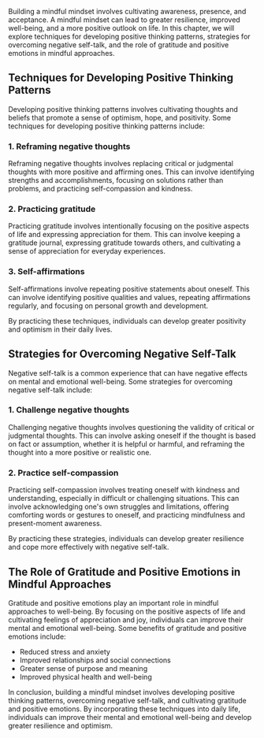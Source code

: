 
Building a mindful mindset involves cultivating awareness, presence, and acceptance. A mindful mindset can lead to greater resilience, improved well-being, and a more positive outlook on life. In this chapter, we will explore techniques for developing positive thinking patterns, strategies for overcoming negative self-talk, and the role of gratitude and positive emotions in mindful approaches.

Techniques for Developing Positive Thinking Patterns
----------------------------------------------------

Developing positive thinking patterns involves cultivating thoughts and beliefs that promote a sense of optimism, hope, and positivity. Some techniques for developing positive thinking patterns include:

### 1. Reframing negative thoughts

Reframing negative thoughts involves replacing critical or judgmental thoughts with more positive and affirming ones. This can involve identifying strengths and accomplishments, focusing on solutions rather than problems, and practicing self-compassion and kindness.

### 2. Practicing gratitude

Practicing gratitude involves intentionally focusing on the positive aspects of life and expressing appreciation for them. This can involve keeping a gratitude journal, expressing gratitude towards others, and cultivating a sense of appreciation for everyday experiences.

### 3. Self-affirmations

Self-affirmations involve repeating positive statements about oneself. This can involve identifying positive qualities and values, repeating affirmations regularly, and focusing on personal growth and development.

By practicing these techniques, individuals can develop greater positivity and optimism in their daily lives.

Strategies for Overcoming Negative Self-Talk
--------------------------------------------

Negative self-talk is a common experience that can have negative effects on mental and emotional well-being. Some strategies for overcoming negative self-talk include:

### 1. Challenge negative thoughts

Challenging negative thoughts involves questioning the validity of critical or judgmental thoughts. This can involve asking oneself if the thought is based on fact or assumption, whether it is helpful or harmful, and reframing the thought into a more positive or realistic one.

### 2. Practice self-compassion

Practicing self-compassion involves treating oneself with kindness and understanding, especially in difficult or challenging situations. This can involve acknowledging one's own struggles and limitations, offering comforting words or gestures to oneself, and practicing mindfulness and present-moment awareness.

By practicing these strategies, individuals can develop greater resilience and cope more effectively with negative self-talk.

The Role of Gratitude and Positive Emotions in Mindful Approaches
-----------------------------------------------------------------

Gratitude and positive emotions play an important role in mindful approaches to well-being. By focusing on the positive aspects of life and cultivating feelings of appreciation and joy, individuals can improve their mental and emotional well-being. Some benefits of gratitude and positive emotions include:

* Reduced stress and anxiety
* Improved relationships and social connections
* Greater sense of purpose and meaning
* Improved physical health and well-being

In conclusion, building a mindful mindset involves developing positive thinking patterns, overcoming negative self-talk, and cultivating gratitude and positive emotions. By incorporating these techniques into daily life, individuals can improve their mental and emotional well-being and develop greater resilience and optimism.

